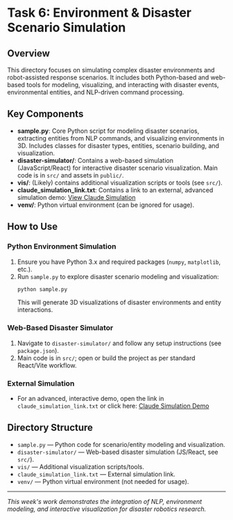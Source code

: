 # Task 6: Environment & Disaster Scenario Simulation

## Overview

This directory focuses on simulating complex disaster environments and robot-assisted response scenarios. It includes both Python-based and web-based tools for modeling, visualizing, and interacting with disaster events, environmental entities, and NLP-driven command processing.

## Key Components

- **sample.py**: Core Python script for modeling disaster scenarios, extracting entities from NLP commands, and visualizing environments in 3D. Includes classes for disaster types, entities, scenario building, and visualization.
- **disaster-simulator/**: Contains a web-based simulation (JavaScript/React) for interactive disaster scenario visualization. Main code is in `src/` and assets in `public/`.
- **vis/**: (Likely) contains additional visualization scripts or tools (see `src/`).
- **claude_simulation_link.txt**: Contains a link to an external, advanced simulation demo: [View Claude Simulation](https://claude.ai/public/artifacts/31083858-f3d5-4378-b14e-6fdc1bc6029a?fullscreen=false)
- **venv/**: Python virtual environment (can be ignored for usage).

## How to Use

### Python Environment Simulation
1. Ensure you have Python 3.x and required packages (`numpy`, `matplotlib`, etc.).
2. Run `sample.py` to explore disaster scenario modeling and visualization:
   ```bash
   python sample.py
   ```
   This will generate 3D visualizations of disaster environments and entity interactions.

### Web-Based Disaster Simulator
1. Navigate to `disaster-simulator/` and follow any setup instructions (see `package.json`).
2. Main code is in `src/`; open or build the project as per standard React/Vite workflow.

### External Simulation
- For an advanced, interactive demo, open the link in `claude_simulation_link.txt` or click here: [Claude Simulation Demo](https://claude.ai/public/artifacts/31083858-f3d5-4378-b14e-6fdc1bc6029a?fullscreen=false)

## Directory Structure

- `sample.py` — Python code for scenario/entity modeling and visualization.
- `disaster-simulator/` — Web-based disaster simulation (JS/React, see `src/`).
- `vis/` — Additional visualization scripts/tools.
- `claude_simulation_link.txt` — External simulation link.
- `venv/` — Python virtual environment (not needed for usage).

---
*This week's work demonstrates the integration of NLP, environment modeling, and interactive visualization for disaster robotics research.* 